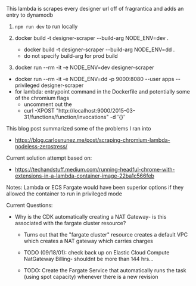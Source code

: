 This lambda is scrapes every designer url off of fragrantica and adds an entry to dynamodb
1) `npm run dev` to run locally
2) docker build -t designer-scraper --build-arg NODE_ENV=dev .
    - docker build -t designer-scraper --build-arg NODE_ENV=dd .
    - do not specify build-arg for prod build

3) docker run --rm -it -e NODE_ENV=dev designer-scraper
  - docker run --rm -it -e NODE_ENV=dd -p 9000:8080 --user apps --privileged designer-scraper
  - for lambda: entrypoint command in the Dockerfile and potentially some of the chromium flags
    - uncomment out the 
    - curl -XPOST "http://localhost:9000/2015-03-31/functions/function/invocations" -d '{}'

This blog post summarized some of the problems I ran into
- https://blog.carlosnunez.me/post/scraping-chromium-lambda-nodeless-zerostress/ 

Current solution attempt based on:
- https://techandstuff.medium.com/running-headful-chrome-with-extensions-in-a-lambda-container-image-22ba1c566feb 

Notes:
Lambda or ECS Fargate would have been superior options if they allowed the container to run in privileged mode 

Current Questions:
- Why is the CDK automatically creating a NAT Gateway- is this associated with the fargate cluster resource?
    - Turns out that the "fargate cluster" resource creates a default VPC which creates a NAT gateway which carries charges

    - TODO (09/18/01): check back up on Elastic Cloud Compute NatGateway Billing- shouldnt be more than 144 hrs...
    - TODO: Create the Fargate Service that automatically runs the task (using spot capacity) whenever there is a new revision